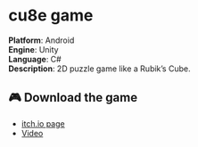 # cu8e game

**Platform**: Android  
**Engine**: Unity  
**Language**: C#  
**Description**: 2D puzzle game like a Rubik’s Cube.

## 🎮 Download the game  
- [itch.io page](https://dobjalo.itch.io/cu8e)
- [Video](https://youtu.be/1A7D_K3nHJ8)


